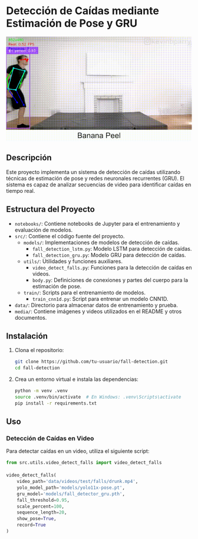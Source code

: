 # Detección de Caídas mediante Estimación de Pose y GRU

![Banana Peel](media/banana-peel-inference.gif)

## Descripción

Este proyecto implementa un sistema de detección de caídas utilizando técnicas de estimación de pose y redes neuronales recurrentes (GRU). El sistema es capaz de analizar secuencias de video para identificar caídas en tiempo real.

## Estructura del Proyecto

- `notebooks/`: Contiene notebooks de Jupyter para el entrenamiento y evaluación de modelos.
- `src/`: Contiene el código fuente del proyecto.
  - `models/`: Implementaciones de modelos de detección de caídas.
    - `fall_detection_lstm.py`: Modelo LSTM para detección de caídas.
    - `fall_detection_gru.py`: Modelo GRU para detección de caídas.
  - `utils/`: Utilidades y funciones auxiliares.
    - `video_detect_falls.py`: Funciones para la detección de caídas en videos.
    - `body.py`: Definiciones de conexiones y partes del cuerpo para la estimación de pose.
  - `train/`: Scripts para el entrenamiento de modelos.
    - `train_cnn1d.py`: Script para entrenar un modelo CNN1D.
- `data/`: Directorio para almacenar datos de entrenamiento y prueba.
- `media/`: Contiene imágenes y videos utilizados en el README y otros documentos.

## Instalación

1. Clona el repositorio:
    ```bash
    git clone https://github.com/tu-usuario/fall-detection.git
    cd fall-detection
    ```

2. Crea un entorno virtual e instala las dependencias:
    ```bash
    python -m venv .venv
    source .venv/bin/activate  # En Windows: .venv\Scripts\activate
    pip install -r requirements.txt
    ```

## Uso

### Detección de Caídas en Video

Para detectar caídas en un video, utiliza el siguiente script:

```python
from src.utils.video_detect_falls import video_detect_falls

video_detect_falls(
    video_path='data/videos/test/falls/drunk.mp4',
    yolo_model_path='models/yolo11x-pose.pt',
    gru_model='models/fall_detector_gru.pth',
    fall_threshold=0.95,
    scale_percent=100,
    sequence_length=20,
    show_pose=True,
    record=True
)
